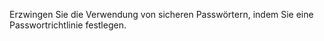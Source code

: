Erzwingen Sie die Verwendung von sicheren Passwörtern, indem Sie eine Passwortrichtlinie festlegen.
